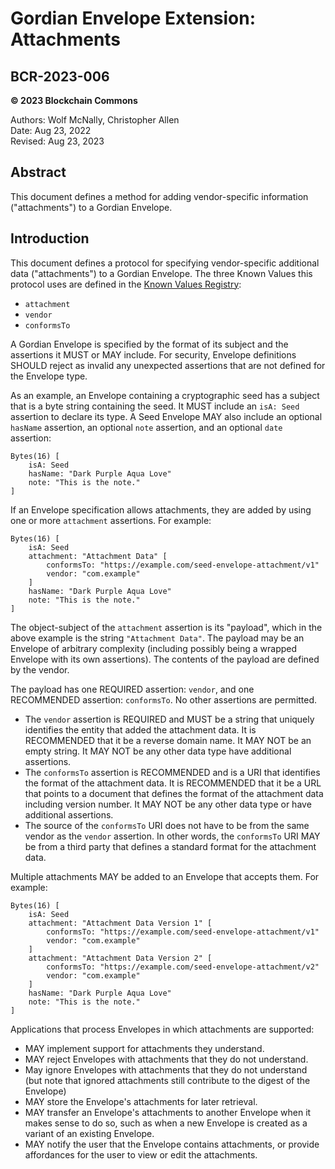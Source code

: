 # Gordian Envelope Extension: Attachments

## BCR-2023-006

**© 2023 Blockchain Commons**

Authors: Wolf McNally, Christopher Allen<br/>
Date: Aug 23, 2022<br/>
Revised: Aug 23, 2023

## Abstract

This document defines a method for adding vendor-specific information ("attachments") to a Gordian Envelope.

## Introduction

This document defines a protocol for specifying vendor-specific additional data ("attachments") to a Gordian Envelope. The three Known Values this protocol uses are defined in the [Known Values Registry](bcr-2023-002-known-value.md#appendix-a-registry):

* `attachment`
* `vendor`
* `conformsTo`

A Gordian Envelope is specified by the format of its subject and the assertions it MUST or MAY include. For security, Envelope definitions SHOULD reject as invalid any unexpected assertions that are not defined for the Envelope type.

As an example, an Envelope containing a cryptographic seed has a subject that is a byte string containing the seed. It MUST include an `isA: Seed` assertion to declare its type. A Seed Envelope MAY also include an optional `hasName` assertion, an optional `note` assertion, and an optional `date` assertion:

```
Bytes(16) [
    isA: Seed
    hasName: "Dark Purple Aqua Love"
    note: "This is the note."
]
```

If an Envelope specification allows attachments, they are added by using one or more `attachment` assertions. For example:

```
Bytes(16) [
    isA: Seed
    attachment: "Attachment Data" [
        conformsTo: "https://example.com/seed-envelope-attachment/v1"
        vendor: "com.example"
    ]
    hasName: "Dark Purple Aqua Love"
    note: "This is the note."
]
```

The object-subject of the `attachment` assertion is its "payload", which in the above example is the string `"Attachment Data"`. The payload may be an Envelope of arbitrary complexity (including possibly being a wrapped Envelope with its own assertions). The contents of the payload are defined by the vendor.

The payload has one REQUIRED assertion: `vendor`, and one RECOMMENDED assertion: `conformsTo`. No other assertions are permitted.

* The `vendor` assertion is REQUIRED and MUST be a string that uniquely identifies the entity that added the attachment data. It is RECOMMENDED that it be a reverse domain name. It MAY NOT be an empty string. It MAY NOT be any other data type have additional assertions.
* The `conformsTo` assertion is RECOMMENDED and is a URI that identifies the format of the attachment data. It is RECOMMENDED that it be a URL that points to a document that defines the format of the attachment data including version number. It MAY NOT be any other data type or have additional assertions.
* The source of the `conformsTo` URI does not have to be from the same vendor as the `vendor` assertion. In other words, the `conformsTo` URI MAY be from a third party that defines a standard format for the attachment data.

Multiple attachments MAY be added to an Envelope that accepts them. For example:

```
Bytes(16) [
    isA: Seed
    attachment: "Attachment Data Version 1" [
        conformsTo: "https://example.com/seed-envelope-attachment/v1"
        vendor: "com.example"
    ]
    attachment: "Attachment Data Version 2" [
        conformsTo: "https://example.com/seed-envelope-attachment/v2"
        vendor: "com.example"
    ]
    hasName: "Dark Purple Aqua Love"
    note: "This is the note."
]
```

Applications that process Envelopes in which attachments are supported:

* MAY implement support for attachments they understand.
* MAY reject Envelopes with attachments that they do not understand.
* May ignore Envelopes with attachments that they do not understand (but note that ignored attachments still contribute to the digest of the Envelope)
* MAY store the Envelope's attachments for later retrieval.
* MAY transfer an Envelope's attachments to another Envelope when it makes sense to do so, such as when a new Envelope is created as a variant of an existing Envelope.
* MAY notify the user that the Envelope contains attachments, or provide affordances for the user to view or edit the attachments.
